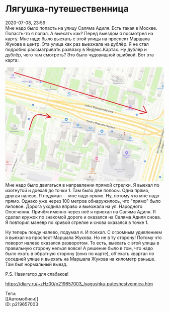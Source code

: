 Лягушка-путешественница
========================

   
 2020-07-08, 23:59   
  Мне надо было попасть на улицу Саляма Адиля. Есть такая в Москве. Попасть-то я попал. А выехать как? Перед выездом я посмотрел на карту. Мне надо было выехать с этой улицы на проспект Маршала Жукова в центр. Эта улица как раз выезжала на дублёр. Я не стал подробно рассматривать развязку в Яндекс.Картах. Ну дублёр и дублёр, чего там смотреть? Это было чудовищной ошибкой. Вот эта карта:   
   
   [![](pics/2LJod5fl.png)](https://i.imgur.com/2LJod5f.png)     
 Мне надо было двигаться в направлении прямой стрелки. Я выехал по изогнутой и доехал до точки 1. Там было две полосы. Одна прямо, другая налево. Я подумал -- мне надо прямо. Ну, потому что мне надо прямо. Однако уже через 100 метров обнаружилось, что "прямо" было липовое. Дорога уходила вправо и выезжала на ул. Народного Ополчения. Причём именно через неё я приехал на Саляма Адиля. Я сделал кружок по знакомой дороге и оказался на Саляма Адиля снова. Я повторил манёвр по кривой стрелке и снова оказался в точке 1.   
   
 Ну теперь поеду налево, подумал я. И поехал. С огромным удивлением я выехал на проспект Маршала Жукова. Но не в ту сторону! Потому что поворот налево оказался разворотом. То есть, выехать с этой улицы в правильную сторону нельзя вовсе! А решение было в том, что надо было ехать в обратную сторону (вниз по карте), об'ехать квартал по соседней улице и выехать на Маршала Жукова на километр раньше. Там был нормальный выезд.   
   
 P.S. Навигатор для слабаков!   
    
 <https://diary.ru/~zHz00/p219657003_lyagushka-puteshestvennica.htm>   
   
 Теги:   
 [[Автомобили]]   
 ID: p219657003